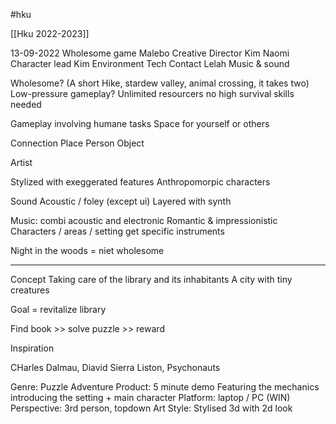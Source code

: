 #hku 

[[Hku 2022-2023]]


13-09-2022
Wholesome game
Malebo
Creative Director
Kim
Naomi
Character lead
Kim
Environment 
Tech
Contact
Lelah
Music & sound

Wholesome?
(A short Hike, stardew valley, animal crossing, it takes two)
Low-pressure gameplay?
Unlimited resourcers
no high survival skills needed 

Gameplay involving humane tasks
Space for yourself or others 

Connection
Place
Person
Object

Artist

Stylized with exeggerated features
Anthropomorpic characters

Sound
Acoustic / foley (except ui)
Layered with synth

Music:
combi acoustic and electronic
Romantic & impressionistic
Characters / areas / setting get specific instruments

Night in the woods = niet wholesome

---------

Concept
Taking care of the library and its inhabitants
A city with tiny creatures

Goal = revitalize library

Find book >> solve puzzle >> reward

Inspiration

CHarles Dalmau, Diavid Sierra Liston, Psychonauts

Genre: Puzzle Adventure
Product: 5 minute demo
				Featuring the mechanics
				introducing the setting + main character
Platform: laptop / PC (WIN)
Perspective: 3rd person, topdown
Art Style: Stylised 3d with 2d look

